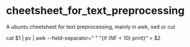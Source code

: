 # cheetsheet_for_text_preprocessing
A ubuntu cheetsheet for text preprocessing, mainly in awk, sed or cut

cat $1 | pv | awk --field-separator=" " "{if (NF < 10) print}" > $2
